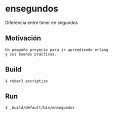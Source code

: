 ensegundos
=========

Diferencia entre timer en segundos

Motivación
----------

    Un pequeño proyecto para ir aprendiendo erlang
    y sus buenas prácticas.

Build
-----

    $ rebar3 escriptize

Run
---

    $ _build/default/bin/ensegundos
